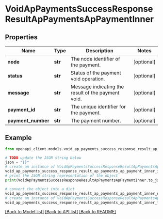 # VoidApPaymentsSuccessResponseResultApPaymentsApPaymentInner


## Properties

Name | Type | Description | Notes
------------ | ------------- | ------------- | -------------
**node** | **str** | The node identifier of the payment. | [optional] 
**status** | **str** | Status of the payment void operation. | [optional] 
**message** | **str** | Message indicating the result of the payment void. | [optional] 
**payment_id** | **str** | The unique identifier for the payment. | [optional] 
**payment_number** | **str** | The payment number. | [optional] 

## Example

```python
from openapi_client.models.void_ap_payments_success_response_result_ap_payments_ap_payment_inner import VoidApPaymentsSuccessResponseResultApPaymentsApPaymentInner

# TODO update the JSON string below
json = "{}"
# create an instance of VoidApPaymentsSuccessResponseResultApPaymentsApPaymentInner from a JSON string
void_ap_payments_success_response_result_ap_payments_ap_payment_inner_instance = VoidApPaymentsSuccessResponseResultApPaymentsApPaymentInner.from_json(json)
# print the JSON string representation of the object
print(VoidApPaymentsSuccessResponseResultApPaymentsApPaymentInner.to_json())

# convert the object into a dict
void_ap_payments_success_response_result_ap_payments_ap_payment_inner_dict = void_ap_payments_success_response_result_ap_payments_ap_payment_inner_instance.to_dict()
# create an instance of VoidApPaymentsSuccessResponseResultApPaymentsApPaymentInner from a dict
void_ap_payments_success_response_result_ap_payments_ap_payment_inner_from_dict = VoidApPaymentsSuccessResponseResultApPaymentsApPaymentInner.from_dict(void_ap_payments_success_response_result_ap_payments_ap_payment_inner_dict)
```
[[Back to Model list]](../README.md#documentation-for-models) [[Back to API list]](../README.md#documentation-for-api-endpoints) [[Back to README]](../README.md)


